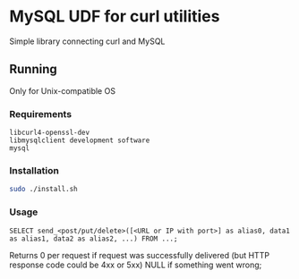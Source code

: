 # MySQL UDF for curl utilities

Simple library connecting curl and MySQL

## Running

Only for Unix-compatible OS

### Requirements

``` text
libcurl4-openssl-dev
libmysqlclient development software
mysql
```

### Installation

``` bash
sudo ./install.sh
```

### Usage

``` text
SELECT send_<post/put/delete>([<URL or IP with port>] as alias0, data1 as alias1, data2 as alias2, ...) FROM ...;
```

Returns 0 per request if request was successfully delivered (but HTTP response code could be 4xx or 5xx)
NULL if something went wrong;
